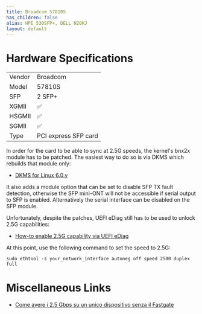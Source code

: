 ```yaml
---
title: Broadcom 57810S
has_children: false
alias: HPE 530SFP+, DELL N20KJ
layout: default
---
```


# Hardware Specifications

|        |                      |
| ------ | -------------------- |
| Vendor | Broadcom             |
| Model  | 57810S               |
| SFP    | 2 SFP+               |
| XGMII  | ✅                   |
| HSGMII | ✅                   |
| SGMII  | ✅                   |
| Type   | PCI express SFP card |

In order for the card to be able to sync at 2.5G speeds, the kernel's bnx2x module has to be patched. The easiest way to do so is via DKMS which rebuilds that module only:

- [DKMS for Linux 6.0.y](https://github.com/darkbasic/bnx2x-2_5g-dkms/tree/6.0.y)

It also adds a module option that can be set to disable SFP TX fault detection, otherwise the SFP mini-ONT will not be accessible if serial output to SFP is enabled. Alternatively the serial interface can be disabled on the SFP module.

Unfortunately, despite the patches, UEFI eDiag still has to be used to unlock 2.5G capabilities:

- [How-to enable 2.5G capability via UEFI eDiag](https://www.dslreports.com/forum/r32230041-Internet-Bypassing-the-HH3K-up-to-2-5Gbps-using-a-BCM57810S-NIC)

At this point, use the following command to set the speed to 2.5G:
```
sudo ethtool -s your_network_interface autoneg off speed 2500 duplex full
```

# Miscellaneous Links
- [Come avere i 2.5 Gbps su un unico dispositivo senza il Fastgate](https://forum.fibra.click/d/17836-come-avere-i-25-gbps-su-un-unico-dispositivo-senza-il-fastgate)
